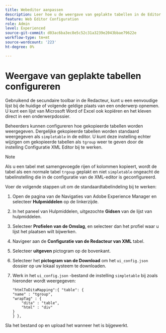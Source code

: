 ```yaml
---
title: Webeditor aanpassen
description: Leer hoe u de weergave van geplakte tabellen in de Editor kunt aanpassen
feature: Web Editor Configuration
role: Admin
level: Experienced
source-git-commit: d03ac6ba3ec8e5c52c31a3239e2043bbae79622e
workflow-type: tm+mt
source-wordcount: '223'
ht-degree: 0%

---
```


# Weergave van geplakte tabellen configureren

Gebruikend de secundaire toolbar in de Redacteur, kunt u een eenvoudige lijst bij de huidige of volgende geldige plaats van een onderwerp opnemen. U kunt een lijst van Microsoft Word of Excel ook kopiëren en het kleven direct in een onderwerpdossier.

Beheerders kunnen configureren hoe gekopieerde tabellen worden weergegeven. Dergelijke gekopieerde tabellen worden standaard weergegeven als `simpletable` in de editor. U kunt deze instelling echter wijzigen om gekopieerde tabellen als `tgroup` weer te geven door de instelling Configuratie XML Editor bij te werken.

>[!NOTE]
>
> Als u een tabel met samengevoegde rijen of kolommen kopieert, wordt de tabel als een normale tabel `trgoup` geplakt en niet `simpletable` ongeacht de tabelinstelling die in de configuratie van de XML-editor is geconfigureerd.

Voer de volgende stappen uit om de standaardtabelindeling bij te werken:

1. Open de pagina van de Navigaties van Adobe Experience Manager en selecteer **Hulpmiddelen** op de linkerzijde.
2. In het paneel van Hulpmiddelen, uitgezochte **Gidsen** van de lijst van hulpmiddelen.
3. Selecteer **Profielen van de Omslag**, en selecteer dan het profiel waar u lijst het plaatsen wilt bijwerken.
4. Navigeer aan de **Configuratie van de Redacteur van XML** tabel.
5. Selecteer **uitgeven** pictogram op de bovenkant.
6. Selecteer het **pictogram van de Download** om het `ui_config.json` dossier op uw lokaal systeem te downloaden.
7. Werk in het `ui_config.json` -bestand de instelling `simpletable` bij zoals hieronder wordt weergegeven:

   ```
   "htmlToDitaMapping":{ "table": {
   "name" : "tgroup",
   "wrapTag" : {
       "dita" : "table",
       "html" : "div"
   }
   } },
   ```


Sla het bestand op en upload het wanneer het is bijgewerkt.

